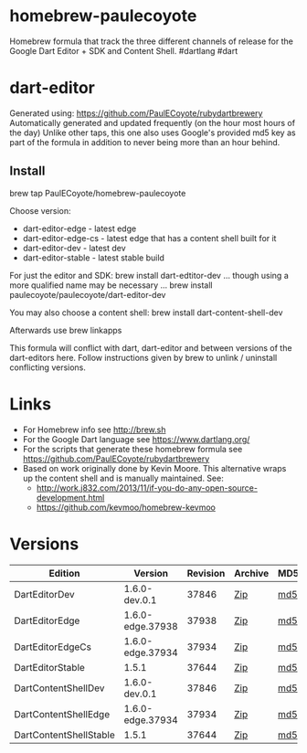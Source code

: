 homebrew-paulecoyote
====================

Homebrew formula that track the three different channels of release for the Google Dart Editor + SDK and Content Shell.  #dartlang #dart

dart-editor
===========

Generated using: https://github.com/PaulECoyote/rubydartbrewery
Automatically generated and updated frequently (on the hour most hours of the day)
Unlike other taps, this one also uses Google's provided md5 key as part of the formula in addition to never being more than an hour behind.

Install
-------
brew tap PaulECoyote/homebrew-paulecoyote

Choose version:
* dart-editor-edge - latest edge
* dart-editor-edge-cs - latest edge that has a content shell built for it
* dart-editor-dev - latest dev
* dart-editor-stable - latest stable build

For just the editor and SDK:
brew install dart-edtitor-dev
... though using a more qualified name may be necessary ...
brew install paulecoyote/paulecoyote/dart-editor-dev

You may also choose a content shell:
brew install dart-content-shell-dev

Afterwards use 
brew linkapps

This formula will conflict with dart, dart-editor and between versions of the dart-editors here.  Follow instructions given by brew to unlink / uninstall conflicting versions.

Links
=====
* For Homebrew info see http://brew.sh
* For the Google Dart language see https://www.dartlang.org/
* For the scripts that generate these homebrew formula see https://github.com/PaulECoyote/rubydartbrewery
* Based on work originally done by Kevin Moore. This alternative wraps up the content shell and is manually maintained.  See: 
    * http://work.j832.com/2013/11/if-you-do-any-open-source-development.html
    * https://github.com/kevmoo/homebrew-kevmoo

Versions
========
| Edition | Version | Revision | Archive | MD5 | Notes |
| ------- | ------- | -------- | ------- | --- | ----- |
| DartEditorDev | 1.6.0-dev.0.1 | 37846 | [Zip](http://storage.googleapis.com/dart-archive/channels/dev/release/37846/editor/darteditor-macos-x64.zip) | [md5](http://storage.googleapis.com/dart-archive/channels/dev/release/37846/editor/darteditor-macos-x64.zip.md5sum) | [Changes](http://storage.googleapis.com/dart-archive/channels/dev/release/latest/changelog.html) |
| DartEditorEdge | 1.6.0-edge.37938 | 37938 | [Zip](http://storage.googleapis.com/dart-archive/channels/be/raw/37938/editor/darteditor-macos-x64.zip) | [md5](http://storage.googleapis.com/dart-archive/channels/be/raw/37938/editor/darteditor-macos-x64.zip.md5sum) | - |
| DartEditorEdgeCs | 1.6.0-edge.37934 | 37934 | [Zip](http://storage.googleapis.com/dart-archive/channels/be/raw/37934/editor/darteditor-macos-x64.zip) | [md5](http://storage.googleapis.com/dart-archive/channels/be/raw/37934/editor/darteditor-macos-x64.zip.md5sum) | - |
| DartEditorStable | 1.5.1 | 37644 | [Zip](http://storage.googleapis.com/dart-archive/channels/stable/release/37644/editor/darteditor-macos-x64.zip) | [md5](http://storage.googleapis.com/dart-archive/channels/stable/release/37644/editor/darteditor-macos-x64.zip.md5sum) | [Changes](http://storage.googleapis.com/dart-archive/channels/stable/release/latest/changelog.html) |
| DartContentShellDev | 1.6.0-dev.0.1 | 37846 | [Zip](http://storage.googleapis.com/dart-archive/channels/dev/release/37846/dartium/content_shell-macos-ia32-release.zip) | [md5](http://storage.googleapis.com/dart-archive/channels/dev/release/37846/dartium/content_shell-macos-ia32-release.zip.md5sum) | - |
| DartContentShellEdge | 1.6.0-edge.37934 | 37934 | [Zip](http://storage.googleapis.com/dart-archive/channels/be/raw/37934/dartium/content_shell-macos-ia32-release.zip) | [md5](http://storage.googleapis.com/dart-archive/channels/be/raw/37934/dartium/content_shell-macos-ia32-release.zip.md5sum) | - |
| DartContentShellStable | 1.5.1 | 37644 | [Zip](http://storage.googleapis.com/dart-archive/channels/stable/release/37644/dartium/content_shell-macos-ia32-release.zip) | [md5](http://storage.googleapis.com/dart-archive/channels/stable/release/37644/dartium/content_shell-macos-ia32-release.zip.md5sum) | - |
